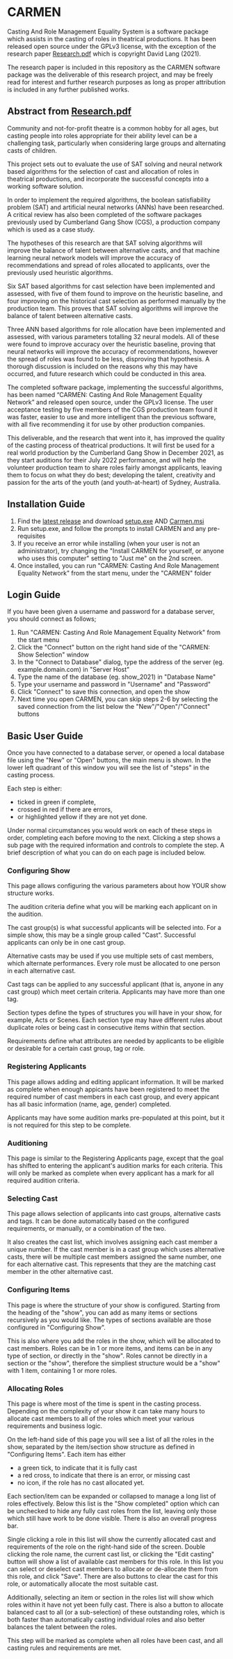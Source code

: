 # CARMEN
Casting And Role Management Equality System is a software package which assists in the casting of roles in theatrical productions. It has been released open source under the GPLv3 license, with the exception of the research paper [Research.pdf](Research.pdf) which is copyright David Lang (2021).

The research paper is included in this repository as the CARMEN software package was the deliverable of this research project, and may be freely read for interest and further research purposes as long as proper attribution is included in any further published works.

## Abstract from [Research.pdf](Research.pdf)
Community and not-for-profit theatre is a common hobby for all ages, but casting people into roles appropriate for their ability level can be a challenging task, particularly when considering large groups and alternating casts of children.

This project sets out to evaluate the use of SAT solving and neural network based algorithms for the selection of cast and allocation of roles in theatrical productions, and incorporate the successful concepts into a working software solution.

In order to implement the required algorithms, the boolean satisfiability problem (SAT) and artificial neural networks (ANNs) have been researched. A critical review has also been completed of the software packages previously used by Cumberland Gang Show (CGS), a production company which is used as a case study.

The hypotheses of this research are that SAT solving algorithms will improve the balance of talent between alternative casts, and that machine learning neural network models will improve the accuracy of recommendations and spread of roles allocated to applicants, over the previously used heuristic algorithms.

Six SAT based algorithms for cast selection have been implemented and assessed, with five of them found to improve on the heuristic baseline, and four improving on the historical cast selection as performed manually by the production team. This proves that SAT solving algorithms will improve the balance of talent between alternative casts.

Three ANN based algorithms for role allocation have been implemented and assessed, with various parameters totalling 32 neural models. All of these were found to improve accuracy over the heuristic baseline, proving that neural networks will improve the accuracy of recommendations, however the spread of roles was found to be less, disproving that hypothesis. A thorough discussion is included on the reasons why this may have occurred, and future research which could be conducted in this area.

The completed software package, implementing the successful algorithms, has been named “CARMEN: Casting And Role Management Equality Network” and released open source, under the GPLv3 license. The user acceptance testing by five members of the CGS production team found it was faster, easier to use and more intelligent than the previous software, with all five recommending it for use by other production companies.

This deliverable, and the research that went into it, has improved the quality of the casting process of theatrical productions. It will first be used for a real world production by the Cumberland Gang Show in December 2021, as they start auditions for their July 2022 performance, and will help the volunteer production team to share roles fairly amongst applicants, leaving them to focus on what they do best; developing the talent, creativity and passion for the arts of the youth (and youth-at-heart) of Sydney, Australia.

## Installation Guide

1. Find the [latest release](https://github.com/davidlang42/CARMEN/releases/latest) and download [setup.exe](https://github.com/davidlang42/CARMEN/releases/latest/download/setup.exe) AND [Carmen.msi](https://github.com/davidlang42/CARMEN/releases/latest/download/Carmen.msi)
2. Run setup.exe, and follow the prompts to install CARMEN and any pre-requisites
3. If you receive an error while installing (when your user is not an administrator), try changing the "Install CARMEN for yourself, or anyone who uses this computer" setting to "Just me" on the 2nd screen.
4. Once installed, you can run "CARMEN: Casting And Role Management Equality Network" from the start menu, under the "CARMEN" folder

## Login Guide

If you have been given a username and password for a database server, you should connect as follows;

1. Run "CARMEN: Casting And Role Management Equality Network" from the start menu
2. Click the "Connect" button on the right hand side of the "CARMEN: Show Selection" window
3. In the "Connect to Database" dialog, type the address of the server (eg. example.domain.com) in "Server Host"
4. Type the name of the database (eg. show_2021) in "Database Name"
5. Type your username and password in "Username" and "Password"
6. Click "Connect" to save this connection, and open the show
7. Next time you open CARMEN, you can skip steps 2-6 by selecting the saved connection from the list below the "New"/"Open"/"Connect" buttons

## Basic User Guide

Once you have connected to a database server, or opened a local database file using the "New" or "Open" buttons, the main menu is shown. In the lower left quadrant of this window you will see the list of "steps" in the casting process.

Each step is either:
- ticked in green if complete,
- crossed in red if there are errors,
- or highlighted yellow if they are not yet done.

Under normal circumstances you would work on each of these steps in order, completing each before moving to the next. Clicking a step shows a sub page with the required information and controls to complete the step. A brief description of what you can do on each page is included below.

### Configuring Show
This page allows configuring the various parameters about how YOUR show structure works.

The audition criteria define what you will be marking each applicant on in the audition.

The cast group(s) is what successful applicants will be selected into. For a simple show, this may be a single group called "Cast". Successful applicants can only be in one cast group.

Alternative casts may be used if you use multiple sets of cast members, which alternate performances. Every role must be allocated to one person in each alternative cast.

Cast tags can be applied to any successful applicant (that is, anyone in any cast group) which meet certain criteria. Applicants may have more than one tag.

Section types define the types of structures you will have in your show, for example, Acts or Scenes. Each section type may have different rules about duplicate roles or being cast in consecutive items within that section.

Requirements define what attributes are needed by applicants to be eligible or desirable for a certain cast group, tag or role.

### Registering Applicants
This page allows adding and editing applicant information. It will be marked as complete when enough appicants have been registered to meet the required number of cast members in each cast group, and every appicant has all basic information (name, age, gender) completed.

Applicants may have some audition marks pre-populated at this point, but it is not required for this step to be complete.

### Auditioning
This page is similar to the Registering Applicants page, except that the goal has shifted to entering the applicant's audition marks for each criteria. This will only be marked as complete when every applicant has a mark for all required audition criteria.

### Selecting Cast
This page allows selection of applicants into cast groups, alternative casts and tags. It can be done automatically based on the configured requirements, or manually, or a combination of the two.

It also creates the cast list, which involves assigning each cast member a unique number. If the cast member is in a cast group which uses alternative casts, there will be multiple cast members assigned the same number, one for each alternative cast. This represents that they are the matching cast member in the other alternative cast.

### Configuring Items
This page is where the structure of your show is configured. Starting from the heading of the "show", you can add as many items or sections recursively as you would like. The types of sections available are those configured in "Configuring Show".

This is also where you add the roles in the show, which will be allocated to cast members. Roles can be in 1 or more items, and items can be in any type of section, or directly in the "show". Roles cannot be directly in a section or the "show", therefore the simpliest structure would be a "show" with 1 item, containing 1 or more roles.

### Allocating Roles
This page is where most of the time is spent in the casting process. Depending on the complexity of your show it can take many hours to allocate cast members to all of the roles which meet your various requirements and business logic.

On the left-hand side of this page you will see a list of all the roles in the show, separated by the item/section show structure as defined in "Configuring Items". Each item has either
- a green tick, to indicate that it is fully cast
- a red cross, to indicate that there is an error, or missing cast
- no icon, if the role has no cast allocated yet.

Each section/item can be expanded or collapsed to manage a long list of roles effectively. Below this list is the "Show completed" option which can be unchecked to hide any fully cast roles from the list, leaving only those which still have work to be done visible. There is also an overall progress bar.

Single clicking a role in this list will show the currently allocated cast and requirements of the role on the right-hand side of the screen. Double clicking the role name, the current cast list, or clicking the "Edit casting" button will show a list of available cast members for this role. In this list you can select or deselect cast members to allocate or de-allocate them from this role, and click "Save". There are also buttons to clear the cast for this role, or automatically allocate the most suitable cast.

Additionally, selecting an item or section in the roles list will show which roles within it have not yet been fully cast. There is also a button to allocate balanced cast to all (or a sub-selection) of these outstanding roles, which is both faster than automatically casting individual roles and also better balances the talent between the roles.

This step will be marked as complete when all roles have been cast, and all casting rules and requirements are met.
